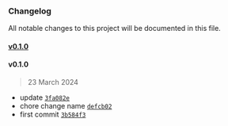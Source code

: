 ### Changelog

All notable changes to this project will be documented in this file. 

#### [v0.1.0](https://github.com/zumerlab/tinybox-css-lint/compare/v0.1.0...v0.1.0)

#### v0.1.0

> 23 March 2024

- update [`3fa082e`](https://github.com/zumerlab/tinybox-css-lint/commit/3fa082e01ab0b53dd8326a5ae768c0354563a73f)
- chore change name [`defcb02`](https://github.com/zumerlab/tinybox-css-lint/commit/defcb02420e0f0991514c4e703e1267032e5ff77)
- first commit [`3b584f3`](https://github.com/zumerlab/tinybox-css-lint/commit/3b584f3676498727af579f24479a4bb5a1b6af24)
